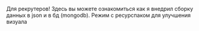 Для рекрутеров! 
Здесь вы можете ознакомиться как я внедрил сборку данных в json и в бд (mongodb). 
Режим с ресурспаком для улучшения визуала

